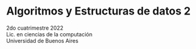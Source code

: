 # Algoritmos y Estructuras de datos 2

2do cuatrimestre 2022\
Lic. en ciencias de la computación\
Universidad de Buenos Aires

